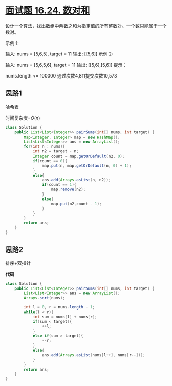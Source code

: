 # [面试题 16.24. 数对和](https://leetcode-cn.com/problems/pairs-with-sum-lcci/)
设计一个算法，找出数组中两数之和为指定值的所有整数对。一个数只能属于一个数对。

示例 1:

输入: nums = [5,6,5], target = 11
输出: [[5,6]]
示例 2:

输入: nums = [5,6,5,6], target = 11
输出: [[5,6],[5,6]]
提示：

nums.length <= 100000
通过次数4,811提交次数10,573

## 思路1

哈希表

时间复杂度=$O(n)$

```java
class Solution {
    public List<List<Integer>> pairSums(int[] nums, int target) {
        Map<Integer, Integer> map = new HashMap();
        List<List<Integer>> ans = new ArrayList();
        for(int n : nums){
            int n2 = target - n;
            Integer count = map.getOrDefault(n2, 0);
            if(count == 0){
                map.put(n, map.getOrDefault(n, 0) + 1);
            }
            else{
                ans.add(Arrays.asList(n, n2));
                if(count == 1){
                    map.remove(n2);
                }
                else{
                    map.put(n2,count - 1);
                }
            }
        }
        return ans;
    }
}
```


## 思路2

排序+双指针

**代码**
```java
class Solution {
    public List<List<Integer>> pairSums(int[] nums, int target) {
        List<List<Integer>> ans = new ArrayList();
        Arrays.sort(nums);

        int l = 0, r = nums.length - 1;
        while(l < r){
            int sum = nums[l] + nums[r];
            if(sum < target){
                ++l;
            }
            else if(sum > target){
                --r;
            }
            else{
                ans.add(Arrays.asList(nums[l++], nums[r--]));
            }
        }
        return ans;
    }
}
```

